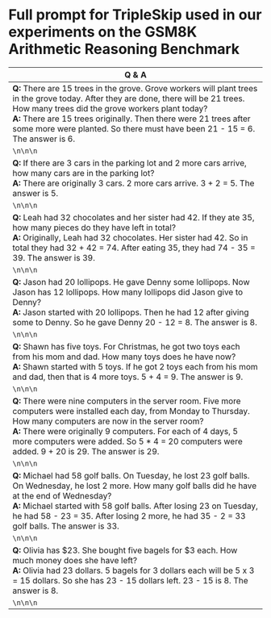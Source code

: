 # Full prompt for TripleSkip used in our experiments on the GSM8K Arithmetic Reasoning Benchmark

| Q & A                                                                                                                         |
| ----------------------------------------------------------------------------------------------------------------------------- |
| **Q:** There are 15 trees in the grove. Grove workers will plant trees in the grove today. After they are done, there will be 21 trees. How many trees did the grove workers plant today? <br> **A:** There are 15 trees originally. Then there were 21 trees after some more were planted. So there must have been 21 - 15 = 6. The answer is 6. |
| `\n\n\n`                                                                                                                 |
| **Q:** If there are 3 cars in the parking lot and 2 more cars arrive, how many cars are in the parking lot? <br> **A:** There are originally 3 cars. 2 more cars arrive. 3 + 2 = 5. The answer is 5.                                           |
| `\n\n\n`                                                                                                             |
| **Q:** Leah had 32 chocolates and her sister had 42. If they ate 35, how many pieces do they have left in total? <br> **A:** Originally, Leah had 32 chocolates. Her sister had 42. So in total they had 32 + 42 = 74. After eating 35, they had 74 - 35 = 39. The answer is 39. |
|`\n\n\n`                                                                                                                 |
| **Q:** Jason had 20 lollipops. He gave Denny some lollipops. Now Jason has 12 lollipops. How many lollipops did Jason give to Denny? <br> **A:** Jason started with 20 lollipops. Then he had 12 after giving some to Denny. So he gave Denny 20 - 12 = 8. The answer is 8. |
| `\n\n\n`                                                                                                                 |
| **Q:** Shawn has five toys. For Christmas, he got two toys each from his mom and dad. How many toys does he have now? <br> **A:** Shawn started with 5 toys. If he got 2 toys each from his mom and dad, then that is 4 more toys. 5 + 4 = 9. The answer is 9. |
| `\n\n\n`                                                                                                                   |
| **Q:** There were nine computers in the server room. Five more computers were installed each day, from Monday to Thursday. How many computers are now in the server room? <br> **A:** There were originally 9 computers. For each of 4 days, 5 more computers were added. So 5 * 4 = 20 computers were added. 9 + 20 is 29. The answer is 29. |
| `\n\n\n`                                                                                                               |
| **Q:** Michael had 58 golf balls. On Tuesday, he lost 23 golf balls. On Wednesday, he lost 2 more. How many golf balls did he have at the end of Wednesday? <br> **A:** Michael started with 58 golf balls. After losing 23 on Tuesday, he had 58 - 23 = 35. After losing 2 more, he had 35 - 2 = 33 golf balls. The answer is 33. |
| `\n\n\n`                                                                                                               |
| **Q:** Olivia has $23. She bought five bagels for $3 each. How much money does she have left? <br> **A:** Olivia had 23 dollars. 5 bagels for 3 dollars each will be 5 x 3 = 15 dollars. So she has 23 - 15 dollars left. 23 - 15 is 8. The answer is 8. |
| `\n\n\n`                                                                                                               |
